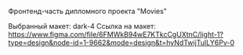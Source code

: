 

Фронтенд-часть дипломного проекта "Movies"

Выбранный макет: dark-4
 Ссылка на макет: https://www.figma.com/file/6FMWkB94wE7KTkcCgUXtnC/light-1?type=design&node-id=1-9662&mode=design&t=hyNdTwijTuILY6Pv-0

